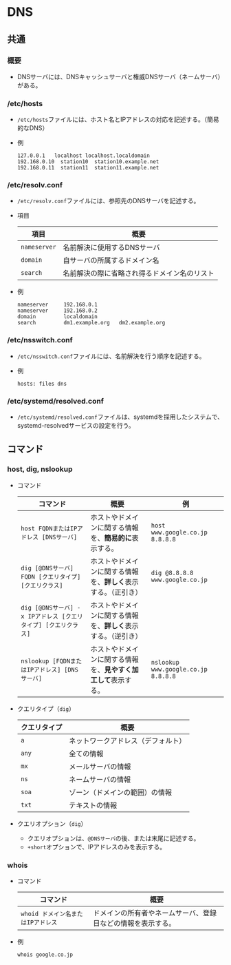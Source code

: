 # DNS

## 共通

### 概要

- DNSサーバには、DNSキャッシュサーバと権威DNSサーバ（ネームサーバ）がある。

### /etc/hosts

- `/etc/hosts`ファイルには、ホスト名とIPアドレスの対応を記述する。（簡易的なDNS）

- 例

  ```text
  127.0.0.1   localhost localhost.localdomain 
  192.168.0.10  station10  station10.example.net
  192.168.0.11  station11  station11.example.net
  ```

### /etc/resolv.conf

- `/etc/resolv.conf`ファイルには、参照先のDNSサーバを記述する。

- 項目

  | 項目         | 概要                                         |
  | ------------ | -------------------------------------------- |
  | `nameserver` | 名前解決に使用するDNSサーバ                  |
  | `domain`     | 自サーバの所属するドメイン名                 |
  | `search`     | 名前解決の際に省略され得るドメイン名のリスト |

- 例

  ```text
  nameserver     192.168.0.1
  nameserver     192.168.0.2
  domain         localdomain
  search         dm1.example.org   dm2.example.org
  ```

### /etc/nsswitch.conf

- `/etc/nsswitch.conf`ファイルには、名前解決を行う順序を記述する。

- 例

  ```text
  hosts: files dns
  ```

### /etc/systemd/resolved.conf

- `/etc/systemd/resolved.conf`ファイルは、systemdを採用したシステムで、systemd-resolvedサービスの設定を行う。

## コマンド

### host, dig, nslookup

- コマンド

  | コマンド                                                     | 概要                                                         | 例                                  |
  | ------------------------------------------------------------ | ------------------------------------------------------------ | ----------------------------------- |
  | `host FQDNまたはIPアドレス [DNSサーバ]`                      | ホストやドメインに関する情報を、**簡易的に**表示する。       | `host www.google.co.jp 8.8.8.8`     |
  | `dig [@DNSサーバ] FQDN [クエリタイプ] [クエリクラス]`        | ホストやドメインに関する情報を、**詳しく**表示する。（正引き） | `dig @8.8.8.8 www.google.co.jp`     |
  | `dig [@DNSサーバ] -x IPアドレス [クエリタイプ] [クエリクラス]` | ホストやドメインに関する情報を、**詳しく**表示する。（逆引き） |                                     |
  | `nslookup [FQDNまたはIPアドレス] [DNSサーバ]`                | ホストやドメインに関する情報を、**見やすく加工して**表示する。 | `nslookup www.google.co.jp 8.8.8.8` |

- クエリタイプ（`dig`）

  | クエリタイプ | 概要                               |
  | ------------ | ---------------------------------- |
  | `a`          | ネットワークアドレス（デフォルト） |
  | `any`        | 全ての情報                         |
  | `mx`         | メールサーバの情報                 |
  | `ns`         | ネームサーバの情報                 |
  | `soa`        | ゾーン（ドメインの範囲）の情報     |
  | `txt`        | テキストの情報                     |

- クエリオプション（`dig`）

  - クエリオプションは、`@DNSサーバ`の後、または末尾に記述する。
  - `+short`オプションで、IPアドレスのみを表示する。

### whois

- コマンド

  |コマンド|概要|
  |---|---|
  |`whoid ドメイン名またはIPアドレス`|ドメインの所有者やネームサーバ、登録日などの情報を表示する。|

- 例

  ```bash
  whois google.co.jp
  ```
